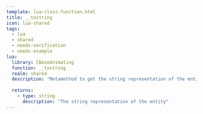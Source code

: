```yaml
---
template: lua-class-function.html
title: __tostring
icon: lua-shared
tags:
  - lua
  - shared
  - needs-verification
  - needs-example
lua:
  library: CBaseAnimating
  function: __tostring
  realm: shared
  description: "Metamethod to get the string representation of the entity"
  
  returns:
    - type: string
      description: "The string representation of the entity"
---
```

